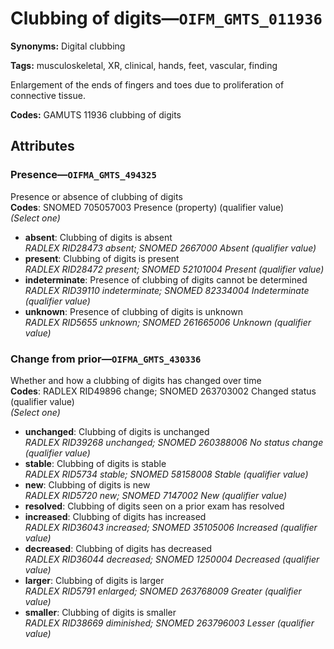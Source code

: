 # Clubbing of digits—`OIFM_GMTS_011936`

**Synonyms:** Digital clubbing

**Tags:** musculoskeletal, XR, clinical, hands, feet, vascular, finding

Enlargement of the ends of fingers and toes due to proliferation of connective tissue.

**Codes:** GAMUTS 11936 clubbing of digits

## Attributes

### Presence—`OIFMA_GMTS_494325`

Presence or absence of clubbing of digits  
**Codes**: SNOMED 705057003 Presence (property) (qualifier value)  
*(Select one)*

- **absent**: Clubbing of digits is absent  
_RADLEX RID28473 absent; SNOMED 2667000 Absent (qualifier value)_
- **present**: Clubbing of digits is present  
_RADLEX RID28472 present; SNOMED 52101004 Present (qualifier value)_
- **indeterminate**: Presence of clubbing of digits cannot be determined  
_RADLEX RID39110 indeterminate; SNOMED 82334004 Indeterminate (qualifier value)_
- **unknown**: Presence of clubbing of digits is unknown  
_RADLEX RID5655 unknown; SNOMED 261665006 Unknown (qualifier value)_

### Change from prior—`OIFMA_GMTS_430336`

Whether and how a clubbing of digits has changed over time  
**Codes**: RADLEX RID49896 change; SNOMED 263703002 Changed status (qualifier value)  
*(Select one)*

- **unchanged**: Clubbing of digits is unchanged  
_RADLEX RID39268 unchanged; SNOMED 260388006 No status change (qualifier value)_
- **stable**: Clubbing of digits is stable  
_RADLEX RID5734 stable; SNOMED 58158008 Stable (qualifier value)_
- **new**: Clubbing of digits is new  
_RADLEX RID5720 new; SNOMED 7147002 New (qualifier value)_
- **resolved**: Clubbing of digits seen on a prior exam has resolved  
- **increased**: Clubbing of digits has increased  
_RADLEX RID36043 increased; SNOMED 35105006 Increased (qualifier value)_
- **decreased**: Clubbing of digits has decreased  
_RADLEX RID36044 decreased; SNOMED 1250004 Decreased (qualifier value)_
- **larger**: Clubbing of digits is larger  
_RADLEX RID5791 enlarged; SNOMED 263768009 Greater (qualifier value)_
- **smaller**: Clubbing of digits is smaller  
_RADLEX RID38669 diminished; SNOMED 263796003 Lesser (qualifier value)_